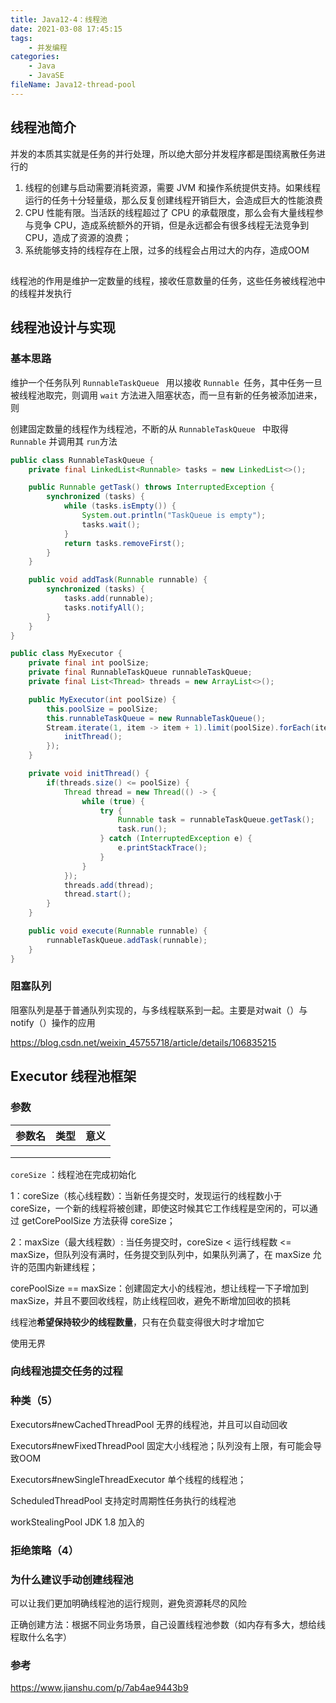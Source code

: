 ```yaml
---
title: Java12-4：线程池
date: 2021-03-08 17:45:15
tags:
	- 并发编程
categories:
	- Java
	- JavaSE
fileName: Java12-thread-pool
---
```


## 线程池简介

并发的本质其实就是任务的并行处理，所以绝大部分并发程序都是围绕离散任务进行的

1. 线程的创建与启动需要消耗资源，需要 JVM 和操作系统提供支持。如果线程运行的任务十分轻量级，那么反复创建线程开销巨大，会造成巨大的性能浪费
2. CPU 性能有限。当活跃的线程超过了 CPU 的承载限度，那么会有大量线程参与竞争 CPU，造成系统额外的开销，但是永远都会有很多线程无法竞争到 CPU，造成了资源的浪费；
3. 系统能够支持的线程存在上限，过多的线程会占用过大的内存，造成OOM



## 

线程池的作用是维护一定数量的线程，接收任意数量的任务，这些任务被线程池中的线程并发执行

## 线程池设计与实现

### 基本思路

维护一个任务队列 `RunnableTaskQueue ` 用以接收 `Runnable `任务，其中任务一旦被线程池取完，则调用 `wait` 方法进入阻塞状态，而一旦有新的任务被添加进来，则

创建固定数量的线程作为线程池，不断的从 `RunnableTaskQueue ` 中取得 `Runnable` 并调用其 `run`方法



```java
public class RunnableTaskQueue {
    private final LinkedList<Runnable> tasks = new LinkedList<>();

    public Runnable getTask() throws InterruptedException {
        synchronized (tasks) {
            while (tasks.isEmpty()) {
                System.out.println("TaskQueue is empty");
                tasks.wait();
            }
            return tasks.removeFirst();
        }
    }

    public void addTask(Runnable runnable) {
        synchronized (tasks) {
            tasks.add(runnable);
            tasks.notifyAll();
        }
    }
}
```





```java
public class MyExecutor {
    private final int poolSize;
    private final RunnableTaskQueue runnableTaskQueue;
    private final List<Thread> threads = new ArrayList<>();

    public MyExecutor(int poolSize) {
        this.poolSize = poolSize;
        this.runnableTaskQueue = new RunnableTaskQueue();
        Stream.iterate(1, item -> item + 1).limit(poolSize).forEach(item -> {
            initThread();
        });
    }

    private void initThread() {
        if(threads.size() <= poolSize) {
            Thread thread = new Thread(() -> {
                while (true) {
                    try {
                        Runnable task = runnableTaskQueue.getTask();
                        task.run();
                    } catch (InterruptedException e) {
                        e.printStackTrace();
                    }
                }
            });
            threads.add(thread);
            thread.start();
        }
    }

    public void execute(Runnable runnable) {
        runnableTaskQueue.addTask(runnable);
    }
}
```





### 阻塞队列

阻塞队列是基于普通队列实现的，与多线程联系到一起。主要是对wait（）与notify（）操作的应用

https://blog.csdn.net/weixin_45755718/article/details/106835215





## Executor 线程池框架



### 参数

| 参数名 | 类型 | 意义 |
| ------ | ---- | ---- |
|        |      |      |
|        |      |      |
|        |      |      |

`coreSize` ：线程池在完成初始化



1：coreSize（核心线程数）：当新任务提交时，发现运行的线程数小于 coreSize，一个新的线程将被创建，即使这时候其它工作线程是空闲的，可以通过 getCorePoolSize 方法获得 coreSize；

2：maxSize（最大线程数）: 当任务提交时，coreSize < 运行线程数 <= maxSize，但队列没有满时，任务提交到队列中，如果队列满了，在 maxSize 允许的范围内新建线程；

corePoolSize == maxSize：创建固定大小的线程池，想让线程一下子增加到 maxSize，并且不要回收线程，防止线程回收，避免不断增加回收的损耗

线程池**希望保持较少的线程数量**，只有在负载变得很大时才增加它



使用无界



### 向线程池提交任务的过程







### 种类（5）

Executors#newCachedThreadPool 无界的线程池，并且可以自动回收

Executors#newFixedThreadPool 固定大小线程池；队列没有上限，有可能会导致OOM

Executors#newSingleThreadExecutor 单个线程的线程池；

ScheduledThreadPool	支持定时周期性任务执行的线程池



workStealingPool JDK 1.8 加入的



### 拒绝策略（4）





### 为什么建议手动创建线程池

可以让我们更加明确线程池的运行规则，避免资源耗尽的风险

正确创建方法：根据不同业务场景，自己设置线程池参数（如内存有多大，想给线程取什么名字）





### 参考

https://www.jianshu.com/p/7ab4ae9443b9